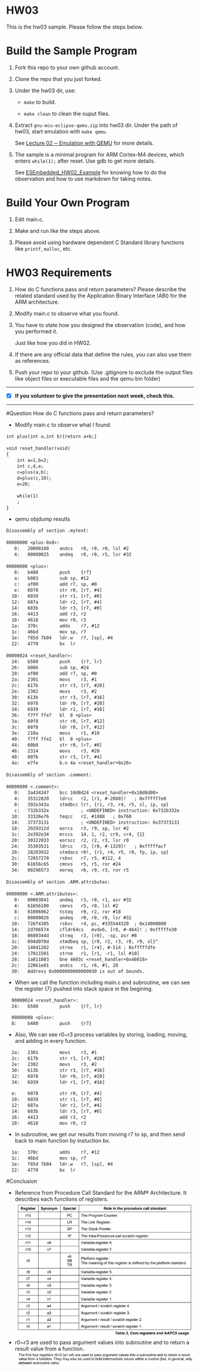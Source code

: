 HW03
===
This is the hw03 sample. Please follow the steps below.

# Build the Sample Program

1. Fork this repo to your own github account.

2. Clone the repo that you just forked.

3. Under the hw03 dir, use:

	* `make` to build.

	* `make clean` to clean the ouput files.

4. Extract `gnu-mcu-eclipse-qemu.zip` into hw03 dir. Under the path of hw03, start emulation with `make qemu`.

	See [Lecture 02 ─ Emulation with QEMU] for more details.

5. The sample is a minimal program for ARM Cortex-M4 devices, which enters `while(1);` after reset. Use gdb to get more details.

	See [ESEmbedded_HW02_Example] for knowing how to do the observation and how to use markdown for taking notes.

# Build Your Own Program

1. Edit main.c.

2. Make and run like the steps above.

3. Please avoid using hardware dependent C Standard library functions like `printf`, `malloc`, etc.

# HW03 Requirements

1. How do C functions pass and return parameters? Please describe the related standard used by the Application Binary Interface (ABI) for the ARM architecture.

2. Modify main.c to observe what you found.

3. You have to state how you designed the observation (code), and how you performed it.

	Just like how you did in HW02.

3. If there are any official data that define the rules, you can also use them as references.

4. Push your repo to your github. (Use .gitignore to exclude the output files like object files or executable files and the qemu bin folder)

[Lecture 02 ─ Emulation with QEMU]: http://www.nc.es.ncku.edu.tw/course/embedded/02/#Emulation-with-QEMU
[ESEmbedded_HW02_Example]: https://github.com/vwxyzjimmy/ESEmbedded_HW02_Example

--------------------

- [x] **If you volunteer to give the presentation next week, check this.**

--------------------

#Question
How do C functions pass and return parameters?
* Modify main.c to observe what I found.
```
int plus(int a,int b){return a+b;}
 
void reset_handler(void)  
{ 
    int a=1,b=2;
    int c,d,e;  
    c=plus(a,b);  
    d=plus(c,10); 
    e=20;
 
    while(1)
	;  
}
```
* qemu objdump results
```
Disassembly of section .mytext:

00000000 <plus-0x8>:
   0:	20000100 	andcs	r0, r0, r0, lsl #2
   4:	00000025 	andeq	r0, r0, r5, lsr #32

00000008 <plus>:
   8:	b480      	push	{r7}
   a:	b083      	sub	sp, #12
   c:	af00      	add	r7, sp, #0
   e:	6078      	str	r0, [r7, #4]
  10:	6039      	str	r1, [r7, #0]
  12:	687a      	ldr	r2, [r7, #4]
  14:	683b      	ldr	r3, [r7, #0]
  16:	4413      	add	r3, r2
  18:	4618      	mov	r0, r3
  1a:	370c      	adds	r7, #12
  1c:	46bd      	mov	sp, r7
  1e:	f85d 7b04 	ldr.w	r7, [sp], #4
  22:	4770      	bx	lr

00000024 <reset_handler>:
  24:	b580      	push	{r7, lr}
  26:	b086      	sub	sp, #24
  28:	af00      	add	r7, sp, #0
  2a:	2301      	movs	r3, #1
  2c:	617b      	str	r3, [r7, #20]
  2e:	2302      	movs	r3, #2
  30:	613b      	str	r3, [r7, #16]
  32:	6978      	ldr	r0, [r7, #20]
  34:	6939      	ldr	r1, [r7, #16]
  36:	f7ff ffe7 	bl	8 <plus>
  3a:	60f8      	str	r0, [r7, #12]
  3c:	68f8      	ldr	r0, [r7, #12]
  3e:	210a      	movs	r1, #10
  40:	f7ff ffe2 	bl	8 <plus>
  44:	60b8      	str	r0, [r7, #8]
  46:	2314      	movs	r3, #20
  48:	607b      	str	r3, [r7, #4]
  4a:	e7fe      	b.n	4a <reset_handler+0x26>

Disassembly of section .comment:

00000000 <.comment>:
   0:	3a434347 	bcc	10d0d24 <reset_handler+0x10d0d00>
   4:	35312820 	ldrcc	r2, [r1, #-2080]!	; 0xfffff7e0
   8:	392e343a 	stmdbcc	lr!, {r1, r3, r4, r5, sl, ip, sp}
   c:	732b332e 			; <UNDEFINED> instruction: 0x732b332e
  10:	33326e76 	teqcc	r2, #1888	; 0x760
  14:	37373131 			; <UNDEFINED> instruction: 0x37373131
  18:	2029312d 	eorcs	r3, r9, sp, lsr #2
  1c:	2e392e34 	mrccs	14, 1, r2, cr9, cr4, {1}
  20:	30322033 	eorscc	r2, r2, r3, lsr r0
  24:	35303531 	ldrcc	r3, [r0, #-1329]!	; 0xfffffacf
  28:	28203932 	stmdacs	r0!, {r1, r4, r5, r8, fp, ip, sp}
  2c:	72657270 	rsbvc	r7, r5, #112, 4
  30:	61656c65 	cmnvs	r5, r5, ror #24
  34:	00296573 	eoreq	r6, r9, r3, ror r5

Disassembly of section .ARM.attributes:

00000000 <.ARM.attributes>:
   0:	00003041 	andeq	r3, r0, r1, asr #32
   4:	61656100 	cmnvs	r5, r0, lsl #2
   8:	01006962 	tsteq	r0, r2, ror #18
   c:	00000026 	andeq	r0, r0, r6, lsr #32
  10:	726f4305 	rsbvc	r4, pc, #335544320	; 0x14000000
  14:	2d786574 	cfldr64cs	mvdx6, [r8, #-464]!	; 0xfffffe30
  18:	0600344d 	streq	r3, [r0], -sp, asr #8
  1c:	094d070d 	stmdbeq	sp, {r0, r2, r3, r8, r9, sl}^
  20:	14041202 	strne	r1, [r4], #-514	; 0xfffffdfe
  24:	17011501 	strne	r1, [r1, -r1, lsl #10]
  28:	1a011803 	bne	4603c <reset_handler+0x46018>
  2c:	22061e01 	andcs	r1, r6, #1, 28
  30:	Address 0x0000000000000030 is out of bounds.
```
* When we call the function including main.c and subroutine, we can see the register {7} pushed into stack space in the begining.
```
  00000024 <reset_handler>:
  24:	b580      	push	{r7, lr}
```
```
  00000008 <plus>:
  8:	b480      	push	{r7}
```
* Also, We can see r0~r3 process variables by storing, loading, moving, and adding in every function.
```
  2a:	2301      	movs	r3, #1
  2c:	617b      	str	r3, [r7, #20]
  2e:	2302      	movs	r3, #2
  30:	613b      	str	r3, [r7, #16]
  32:	6978      	ldr	r0, [r7, #20]
  34:	6939      	ldr	r1, [r7, #16]
```
```
  e:	6078      	str	r0, [r7, #4]
  10:	6039      	str	r1, [r7, #0]
  12:	687a      	ldr	r2, [r7, #4]
  14:	683b      	ldr	r3, [r7, #0]
  16:	4413      	add	r3, r2
  18:	4618      	mov	r0, r3
```
* In subroutine, we get our results from moving r7 to sp, and then send back to main function by instuction bx.
```
  1a:	370c      	adds	r7, #12
  1c:	46bd      	mov	sp, r7
  1e:	f85d 7b04 	ldr.w	r7, [sp], #4
  22:	4770      	bx	lr
```
#Conclusion
* Reference from Procedure Call Standard for the ARM® Architecture. It describes each functions of registers.
![image](https://github.com/P86071244/ESEmbedded_HW03/blob/master/AAPCS%20core%20registers.jpg)
* r0~r3 are used to pass argument values into subroutine and to return a result value from a function.
![image](https://github.com/P86071244/ESEmbedded_HW03/blob/master/r0r1r2r3.jpg)
